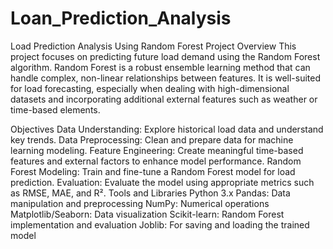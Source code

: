 # Loan_Prediction_Analysis
Load Prediction Analysis Using Random Forest
Project Overview
This project focuses on predicting future load demand using the Random Forest algorithm. Random Forest is a robust ensemble learning method that can handle complex, non-linear relationships between features. It is well-suited for load forecasting, especially when dealing with high-dimensional datasets and incorporating additional external features such as weather or time-based elements.

Objectives
Data Understanding: Explore historical load data and understand key trends.
Data Preprocessing: Clean and prepare data for machine learning modeling.
Feature Engineering: Create meaningful time-based features and external factors to enhance model performance.
Random Forest Modeling: Train and fine-tune a Random Forest model for load prediction.
Evaluation: Evaluate the model using appropriate metrics such as RMSE, MAE, and R².
Tools and Libraries
Python 3.x
Pandas: Data manipulation and preprocessing
NumPy: Numerical operations
Matplotlib/Seaborn: Data visualization
Scikit-learn: Random Forest implementation and evaluation
Joblib: For saving and loading the trained model
